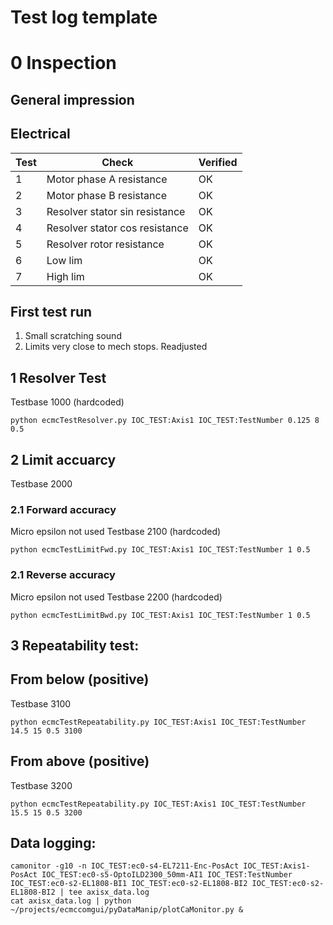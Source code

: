 # Test log template

# 0 Inspection

## General impression

## Electrical
Test | Check| Verified| 
--- | --- | --- |
1  | Motor phase A resistance | OK
2  | Motor phase B resistance | OK
3  | Resolver stator sin resistance | OK
4  | Resolver stator cos resistance | OK
5  | Resolver rotor resistance | OK
6  | Low lim | OK
7  | High lim | OK

## First test run

1. Small scratching sound
2. Limits very close to mech stops. Readjusted


## 1 Resolver Test
Testbase 1000 (hardcoded)
```
python ecmcTestResolver.py IOC_TEST:Axis1 IOC_TEST:TestNumber 0.125 8 0.5
```
## 2 Limit accuarcy
Testbase 2000

### 2.1 Forward accuracy
Micro epsilon not used
Testbase 2100 (hardcoded)

```
python ecmcTestLimitFwd.py IOC_TEST:Axis1 IOC_TEST:TestNumber 1 0.5
```

### 2.1 Reverse accuracy
Micro epsilon not used
Testbase 2200 (hardcoded)

```
python ecmcTestLimitBwd.py IOC_TEST:Axis1 IOC_TEST:TestNumber 1 0.5

```

## 3 Repeatability test:

## From below (positive)

Testbase 3100
```
python ecmcTestRepeatability.py IOC_TEST:Axis1 IOC_TEST:TestNumber 14.5 15 0.5 3100
```

## From above (positive)

Testbase 3200
```
python ecmcTestRepeatability.py IOC_TEST:Axis1 IOC_TEST:TestNumber 15.5 15 0.5 3200
```

## Data logging:
```
camonitor -g10 -n IOC_TEST:ec0-s4-EL7211-Enc-PosAct IOC_TEST:Axis1-PosAct IOC_TEST:ec0-s5-OptoILD2300_50mm-AI1 IOC_TEST:TestNumber IOC_TEST:ec0-s2-EL1808-BI1 IOC_TEST:ec0-s2-EL1808-BI2 IOC_TEST:ec0-s2-EL1808-BI2 | tee axisx_data.log
cat axisx_data.log | python ~/projects/ecmccomgui/pyDataManip/plotCaMonitor.py &
```

